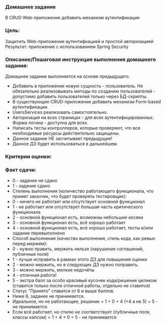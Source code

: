 ### Домашнее задание
В CRUD Web-приложение добавить механизм аутентификации
### Цель: 
Защитить Web-приложение аутентифкацией и простой авторизацией
Результат: приложение с использованием Spring Security


### Описание/Пошаговая инструкция выполнения домашнего задания:
Домашнее задание выполняется на основе предыдущего.

* Добавить в приложение новую сущность - пользователь. Не обязательно реализовывать методы по созданию пользователей - допустимо добавить пользователей только через БД-скрипты.
* В существующее CRUD-приложение добавить механизм Form-based аутентификации.
* UsersServices реализовать самостоятельно.
* Авторизация на всех страницах - для всех аутентифицированных. Форма логина - доступна для всех.
* Написать тесты контроллеров, которые проверяют, что все необходимые ресурсы действительно защищены.
* Данное задание НЕ засчитывает предыдущие!
* Данное ДЗ будет использоваться в дальнейшем.


### Критерии оценки:
### Факт сдачи:

* 0 - задание не сдано
* 1 - задание сдано
* Степень выполнения (количество работающего функционала, что примет заказчик, что будет проверять тестировщик):
* 0 - ничего не работает или отсутствует основной функционал
* 1 - не работает или отсутствует большая часть критического функционала
* 2 - основной функционал есть, возможны небольшие косяки
* 3 - основной функционал есть, всё хорошо работает
* 4 - основной функционал есть, всё хорошо работает, тесты и/или задание перевыполнено
* Способ выполнения (качество выполнения, стиль кода, как ревью перед мержем):
* 0 - нужно править, мержить нельзя (нарушение соглашений, публичные поля)
* 1 - лучше исправить в рамках этого ДЗ для повышения оценки
* 2 - можно мержить, но в следующих ДЗ нужно поправить.
* 3 - можно мержить, мелкие недочёты
* 4 - отличная работа!
* 5 - экстра балл за особо красивый кусочек кода/решение целиком (ставится только после отличной работы, отдельно не ставится)
* Статус "Принято" ставится от 6 и выше баллов.
* Ниже 6, задание не принимается.
* Идеальное, но не работающее, решение = 1 + 0 + 4 (+4 а не 5) = 5 - не принимается.
* Если всё работает, но стилю не соответствует (публичные поля, классы капсом) = 1 + 4 + 0 = 5 - не принимается
